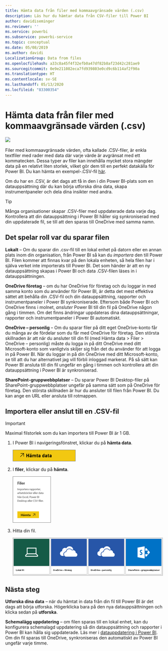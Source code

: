 ```yaml
---
title: Hämta data från filer med kommaavgränsade värden (.csv)
description: Läs hur du hämtar data från CSV-filer till Power BI
author: davidiseminger
ms.reviewer: ''
ms.service: powerbi
ms.subservice: powerbi-service
ms.topic: conceptual
ms.date: 05/08/2019
ms.author: davidi
LocalizationGroup: Data from files
ms.openlocfilehash: a33c8a45f4f32efb0a47df82b8af23d42c281ae9
ms.sourcegitcommit: 0e9e211082eca7fd939803e0cd9c6b114af2f90a
ms.translationtype: HT
ms.contentlocale: sv-SE
ms.lasthandoff: 05/13/2020
ms.locfileid: "83300354"
---
```

# <a name="get-data-from-comma-separated-value-csv-files"></a>Hämta data från filer med kommaavgränsade värden (.csv)
![](media/service-comma-separated-value-files/csv_icon.png)

Filer med kommaavgränsade värden, ofta kallade .CSV-filer, är enkla textfiler med rader med data där varje värde är avgränsat med ett kommatecken. Dessa typer av filer kan innehålla mycket stora mängder data på en relativt liten storlek, vilket gör dem till en perfekt datakälla för Power BI. Du kan hämta en exempel-.CSV-fil [här](https://go.microsoft.com/fwlink/?LinkID=619356).

Om du har en .CSV, är det dags att få in den i din Power BI-plats som en datauppsättning där du kan börja utforska dina data, skapa instrumentpaneler och dela dina insikter med andra.

>[!TIP]
>Många organisationer skapar .CSV-filer med uppdaterade data varje dag. Kontrollera att din datauppsättning i Power BI håller sig synkroniserad med din uppdaterade fil, se till att den sparas till OneDrive med samma namn.

## <a name="where-your-file-is-saved-makes-a-difference"></a>Det spelar roll var du sparar filen
**Lokalt** – Om du sparar din .csv-fil till en lokal enhet på datorn eller en annan plats inom din organisation, från Power BI så kan du *importera* den till Power BI. Filen kommer att finnas kvar på den lokala enheten, så hela filen har i själva verket inte importerats till Power BI. Det som händer är att en ny datauppsättning skapas i Power BI och data .CSV-filen läses in i datauppsättningen.

**OneDrive företag**  – om du har OneDrive för företag och du loggar in med samma konto som du använder för Power BI, är detta det mest effektiva sättet att behålla din .CSV-fil och din datauppsättning, rapporter och instrumentpaneler i Power BI synkroniserade. Eftersom både Power BI och OneDrive finns i molnet, *ansluter* Power BI till din fil på OneDrive någon gång i timmen. Om det finns ändringar uppdateras dina datauppsättningar, rapporter och instrumentpaneler i Power BI automatiskt.

**OneDrive – personlig** – Om du sparar filer på ditt eget OneDrive-konto får du många av de fördelar som du får med OneDrive för företag. Den största skillnaden är att när du ansluter till din fil (med Hämta data > Filer > OneDrive – personlig) måste du logga in på ditt OneDrive med ditt Microsoft-konto som vanligtvis skiljer sig från det du använder för att logga in på Power BI. När du loggar in på din OneDrive med ditt Microsoft-konto, se till att du har alternativet jag vill förbli inloggad markerat. På så sätt kan Power BI ansluta till din fil ungefär en gång i timmen och kontrollera att din datauppsättning i Power BI är synkroniserad.

**SharePoint-gruppwebbplatser** – Du sparar Power BI Desktop-filer på SharePoint-gruppwebbplatser ungefär på samma sätt som på OneDrive för företag. Den största skillnaden är hur du ansluter till filen från Power BI. Du kan ange en URL eller ansluta till rotmappen.

## <a name="import-or-connect-to-a-csv-file"></a>Importera eller anslut till en .CSV-fil
>[!IMPORTANT]
>Maximal filstorlek som du kan importera till Power BI är 1 GB.

1. I Power BI i navigeringsfönstret, klickar du på **hämta data**.
   
   ![](media/service-comma-separated-value-files/csv_get_data_button.png)
2. I **filer**, klickar du på **hämta**.
   
   ![](media/service-comma-separated-value-files/csv_files_get.png)
3. Hitta din fil.
   
   ![](media/service-comma-separated-value-files/csv_find_your_file.png)

## <a name="next-steps"></a>Nästa steg
**Utforska dina data** – när du hämtat in data från din fil till Power BI är det dags att börja utforska. Högerklicka bara på den nya datauppsättningen och klicka sedan på **utforska**.

**Schemalägg uppdatering** – om filen sparas till en lokal enhet, kan du konfigurera schemalagd uppdatering så din datauppsättning och rapporter i Power BI kan hålla sig uppdaterade. Läs mer i [datauppdatering i Power BI](refresh-data.md). Om din fil sparas till OneDrive, synkroniseras den automatiskt av Power BI ungefär varje timme.

